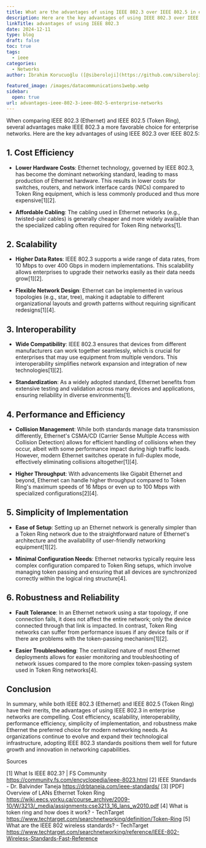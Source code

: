 ```yaml
---
title: What are the advantages of using IEEE 802.3 over IEEE 802.5 in enterprise networks
description: Here are the key advantages of using IEEE 802.3 over IEEE 802.5
linkTitle: advantages of using IEEE 802.3
date: 2024-12-11
type: blog
draft: false
toc: true
tags:
  - ieee
categories:
  - Networks
author: İbrahim Korucuoğlu ([@siberoloji](https://github.com/siberoloji))

featured_image: /images/datacommunications1webp.webp
sidebar:
  open: true
url: advantages-ieee-802-3-ieee-802-5-enterprise-networks
---
```

When comparing IEEE 802.3 (Ethernet) and IEEE 802.5 (Token Ring), several advantages make IEEE 802.3 a more favorable choice for enterprise networks. Here are the key advantages of using IEEE 802.3 over IEEE 802.5:

## 1. **Cost Efficiency**

- **Lower Hardware Costs**: Ethernet technology, governed by IEEE 802.3, has become the dominant networking standard, leading to mass production of Ethernet hardware. This results in lower costs for switches, routers, and network interface cards (NICs) compared to Token Ring equipment, which is less commonly produced and thus more expensive[1][2].
  
- **Affordable Cabling**: The cabling used in Ethernet networks (e.g., twisted-pair cables) is generally cheaper and more widely available than the specialized cabling often required for Token Ring networks[1].

## 2. **Scalability**

- **Higher Data Rates**: IEEE 802.3 supports a wide range of data rates, from 10 Mbps to over 400 Gbps in modern implementations. This scalability allows enterprises to upgrade their networks easily as their data needs grow[1][2].

- **Flexible Network Design**: Ethernet can be implemented in various topologies (e.g., star, tree), making it adaptable to different organizational layouts and growth patterns without requiring significant redesigns[1][4].

## 3. **Interoperability**

- **Wide Compatibility**: IEEE 802.3 ensures that devices from different manufacturers can work together seamlessly, which is crucial for enterprises that may use equipment from multiple vendors. This interoperability simplifies network expansion and integration of new technologies[1][2].

- **Standardization**: As a widely adopted standard, Ethernet benefits from extensive testing and validation across many devices and applications, ensuring reliability in diverse environments[1].

## 4. **Performance and Efficiency**

- **Collision Management**: While both standards manage data transmission differently, Ethernet's CSMA/CD (Carrier Sense Multiple Access with Collision Detection) allows for efficient handling of collisions when they occur, albeit with some performance impact during high traffic loads. However, modern Ethernet switches operate in full-duplex mode, effectively eliminating collisions altogether[1][4].

- **Higher Throughput**: With advancements like Gigabit Ethernet and beyond, Ethernet can handle higher throughput compared to Token Ring's maximum speeds of 16 Mbps or even up to 100 Mbps with specialized configurations[2][4].

## 5. **Simplicity of Implementation**

- **Ease of Setup**: Setting up an Ethernet network is generally simpler than a Token Ring network due to the straightforward nature of Ethernet's architecture and the availability of user-friendly networking equipment[1][2].

- **Minimal Configuration Needs**: Ethernet networks typically require less complex configuration compared to Token Ring setups, which involve managing token passing and ensuring that all devices are synchronized correctly within the logical ring structure[4].

## 6. **Robustness and Reliability**

- **Fault Tolerance**: In an Ethernet network using a star topology, if one connection fails, it does not affect the entire network; only the device connected through that link is impacted. In contrast, Token Ring networks can suffer from performance issues if any device fails or if there are problems with the token-passing mechanism[1][2].

- **Easier Troubleshooting**: The centralized nature of most Ethernet deployments allows for easier monitoring and troubleshooting of network issues compared to the more complex token-passing system used in Token Ring networks[4].

## Conclusion

In summary, while both IEEE 802.3 (Ethernet) and IEEE 802.5 (Token Ring) have their merits, the advantages of using IEEE 802.3 in enterprise networks are compelling. Cost efficiency, scalability, interoperability, performance efficiency, simplicity of implementation, and robustness make Ethernet the preferred choice for modern networking needs. As organizations continue to evolve and expand their technological infrastructure, adopting IEEE 802.3 standards positions them well for future growth and innovation in networking capabilities.

Sources

[1] What Is IEEE 802.3? | FS Community <https://community.fs.com/encyclopedia/ieee-8023.html>
[2] IEEE Standards - Dr. Balvinder Taneja <https://drbtaneja.com/ieee-standards/>
[3] [PDF] Overview of LANs Ethernet Token Ring <https://wiki.eecs.yorku.ca/course_archive/2009-10/W/3213/_media/assignments:cse3213_16_lans_w2010.pdf>
[4] What is token ring and how does it work? - TechTarget <https://www.techtarget.com/searchnetworking/definition/Token-Ring>
[5] What are the IEEE 802 wireless standards? - TechTarget <https://www.techtarget.com/searchnetworking/reference/IEEE-802-Wireless-Standards-Fast-Reference>
